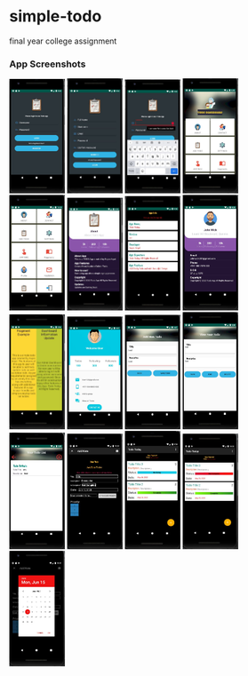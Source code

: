 # simple-todo
final year college assignment 
<h3> App Screenshots </h3>
<p align=center">
<img src="images/login_page.JPG" width="100">
<img src="images/regsiter_page.JPG" width="100">
<img src="images/error.JPG" width="100">
<img src="images/dashboard.JPG" width="100">
<img src="images/dashboard_more.JPG" width="100">
<img src="images/about.JPG" width="100">
<img src="images/app_info.JPG" width="100">
<img src="images/contact.JPG" width="100">
<img src="images/fragment.JPG" width="100">
<img src="images/profile.JPG" width="100">
<img src="images/normal_todo.JPG" width="100">
<img src="images/edit_normal.JPG" width="100">
<img src="images/todo_list_normal.JPG" width="100">
<img src="images/orm_addtodo.JPG" width="100">
<img src="images/orm_todolist.JPG" width="100">
<img src="images/status_color.JPG" width="100">
<img src="images/orm_datepicker.JPG" width="100">
</p>